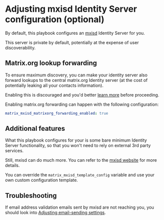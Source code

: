 # Adjusting mxisd Identity Server configuration (optional)

By default, this playbook configures an [mxisd](https://github.com/kamax-io/mxisd) Identity Server for you.

This server is private by default, potentially at the expense of user discoverability.


## Matrix.org lookup forwarding

To ensure maximum discovery, you can make your identity server also forward lookups to the central matrix.org Identity server (at the cost of potentially leaking all your contacts information).

Enabling this is discouraged and you'd better [learn more](https://github.com/kamax-io/mxisd/blob/master/docs/features/identity.md#lookups) before proceeding.

Enabling matrix.org forwarding can happen with the following configuration:

```yaml
matrix_mxisd_matrixorg_forwarding_enabled: true
```


## Additional features

What this playbook configures for your is some bare minimum Identity Server functionality, so that you won't need to rely on external 3rd party services.

Still, mxisd can do much more.
You can refer to the [mxisd website](https://github.com/kamax-io/mxisd) for more details.

You can override the `matrix_mxisd_template_config` variable and use your own custom configuration template.


## Troubleshooting

If email address validation emails sent by mxisd are not reaching you, you should look into [Adjusting email-sending settings](configuring-playbook-email.md).